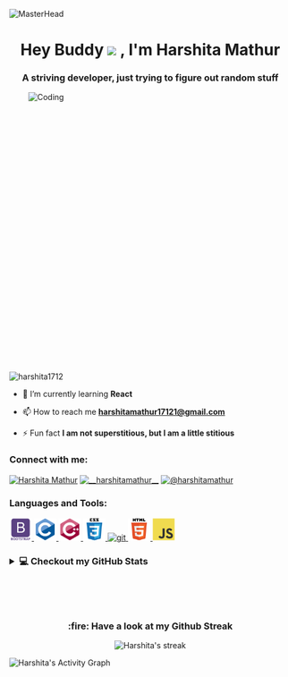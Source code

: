 ![MasterHead](https://media-exp1.licdn.com/dms/image/C4E16AQEnHvVh-87NQw/profile-displaybackgroundimage-shrink_200_800/0/1617645113123?e=1624492800&v=beta&t=s85P-u8HQs2OhPDN0Fh2w21Bx1bERauNtaa6nZCA4Uw)

<h1 align="center">Hey Buddy  <img src="https://media.giphy.com/media/hvRJCLFzcasrR4ia7z/giphy.gif" width="28"> , I'm Harshita Mathur</h1>
<h3 align="center">A striving developer, just trying to figure out random stuff</h3>
<img align="right" alt="Coding" width="470" height="500" src="https://i.postimg.cc/brG504Cc/Internet-on-the-go.gif">

<p align="left"> <img src="https://komarev.com/ghpvc/?username=harshita1712&label=Profile%20views&color=0e75b6&style=flat" alt="harshita1712" />
  
</p>




- 🌱 I’m currently learning **React**

- 📫 How to reach me **harshitamathur17121@gmail.com**

- ⚡ Fun fact **I am not superstitious, but I am a little stitious**


<!-- BLOG-POST-LIST:START -->
<!-- BLOG-POST-LIST:END -->

<h3 align="left">Connect with me:</h3>
<p align="left">
<a href="https://www.linkedin.com/in/harshita-mathur-41ba1319a/" target="blank"><img align="center" src="https://cdn.jsdelivr.net/npm/simple-icons@3.0.1/icons/linkedin.svg" alt="Harshita Mathur" height="30" width="40" /></a>
<a href="https://instagram.com/__harshitamathur__" target="blank"><img align="center" src="https://cdn.jsdelivr.net/npm/simple-icons@3.0.1/icons/instagram.svg" alt="__harshitamathur__" height="30" width="40" /></a>
<a href="https://medium.com/@harshitamathur" target="blank"><img align="center" src="https://cdn.jsdelivr.net/npm/simple-icons@3.0.1/icons/medium.svg" alt="@harshitamathur" height="30" width="40" /></a>
</p>

<h3 align="left">Languages and Tools:</h3>
<p align="left"> <a href="https://getbootstrap.com" target="_blank"> <img src="https://raw.githubusercontent.com/devicons/devicon/master/icons/bootstrap/bootstrap-plain-wordmark.svg" alt="bootstrap" width="40" height="40"/> </a> <a href="https://www.cprogramming.com/" target="_blank"> <img src="https://raw.githubusercontent.com/devicons/devicon/master/icons/c/c-original.svg" alt="c" width="40" height="40"/> </a> <a href="https://www.w3schools.com/cpp/" target="_blank"> <img src="https://raw.githubusercontent.com/devicons/devicon/master/icons/cplusplus/cplusplus-original.svg" alt="cplusplus" width="40" height="40"/> </a> <a href="https://www.w3schools.com/css/" target="_blank"> <img src="https://raw.githubusercontent.com/devicons/devicon/master/icons/css3/css3-original-wordmark.svg" alt="css3" width="40" height="40"/> </a> <a href="https://git-scm.com/" target="_blank"> <img src="https://www.vectorlogo.zone/logos/git-scm/git-scm-icon.svg" alt="git" width="40" height="40"/> </a> <a href="https://www.w3.org/html/" target="_blank"> <img src="https://raw.githubusercontent.com/devicons/devicon/master/icons/html5/html5-original-wordmark.svg" alt="html5" width="40" height="40"/> </a> <a href="https://developer.mozilla.org/en-US/docs/Web/JavaScript" target="_blank"> <img src="https://raw.githubusercontent.com/devicons/devicon/master/icons/javascript/javascript-original.svg" alt="javascript" width="40" height="40"/> </a> </p>
<!-- https://github.com/anuraghazra/github-readme-stats -->
<h3><details> 
  <summary>💻 Checkout my GitHub Stats</summary>
  <br/>
  <p>
  <img alt="harshita's Github Stats" src="https://denvercoder1-github-readme-stats.vercel.app/api?username=harshita1712&show_icons=true&count_private=true&hide_border=true&bg_color=ecebf7&title_color=041372&icon_color=000" />
&nbsp
 <img alt="harshita's Top Languages" src="https://denvercoder1-github-readme-stats.vercel.app/api/top-langs/?username=harshita1712&langs_count=8&layout=compact&hide_border=true&bg_color=ecebf7&title_color=041372&icon_color=000" />
  </p>
  <br/>
</details></h3>

<br>
<br>
<br>
<h3 align="center"> :fire: Have a look at my Github Streak </h3>

<p align="center">
    <img title="🔥 My Github Streak" alt="Harshita's streak" src="http://github-readme-streak-stats.herokuapp.com?user=harshita1712&hide_border=true&background=041372&sideLabels=E5E9FB&currStreakLabel=E5E9FB&dates=E5E9FB&currStreakNum=FFFFFF&sideNums=FFFFFF&ring=264EE4&fire=FFFFFF"/>
</p>



<img alt="Harshita's Activity Graph" src="https://activity-graph.herokuapp.com/graph?username=harshita1712&bg_color=d6cbd6&color=000&line=041372&point=fff&hide_border=true" />


